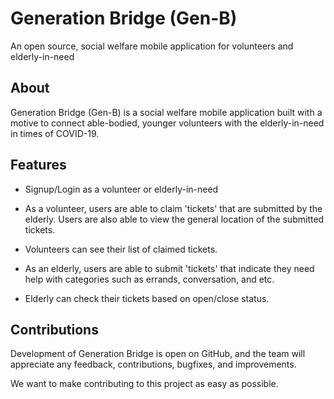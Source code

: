 # Generation Bridge (Gen-B)

An open source, social welfare mobile application for volunteers and elderly-in-need

## About

Generation Bridge (Gen-B) is a social welfare mobile application built with a motive to connect able-bodied, younger volunteers with the elderly-in-need in times of COVID-19.

## Features

- Signup/Login as a volunteer or elderly-in-need

- As a volunteer, users are able to claim 'tickets' that are submitted by the elderly. Users are also able to view the general location of the submitted tickets.

- Volunteers can see their list of claimed tickets.

- As an elderly, users are able to submit 'tickets' that indicate they need help with categories such as errands, conversation, and etc.

- Elderly can check their tickets based on open/close status.

## Contributions

Development of Generation Bridge is open on GitHub, and the team will appreciate any feedback, contributions, bugfixes, and improvements.

We want to make contributing to this project as easy as possible.
